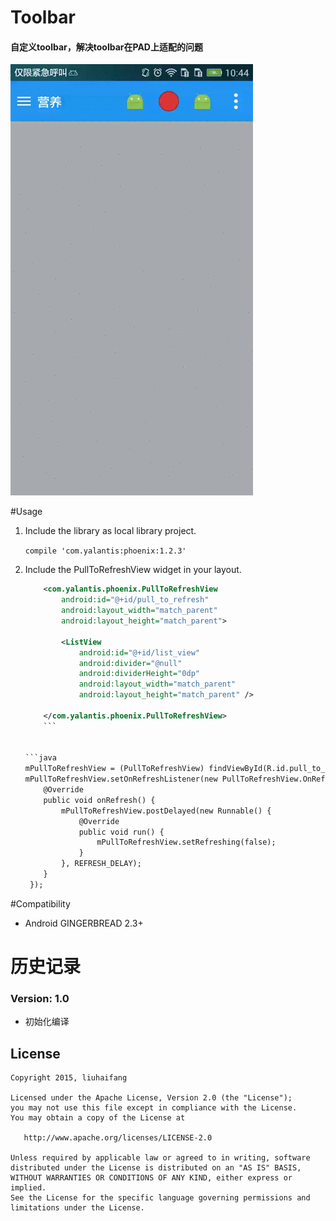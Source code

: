 # Toolbar

#### 自定义toolbar，解决toolbar在PAD上适配的问题


<img src="/snapshot/shapshot.gif" alt="alt text" style="width:200;height:200">

#Usage


1. Include the library as local library project.

    ``` compile 'com.yalantis:phoenix:1.2.3' ```

2. Include the PullToRefreshView widget in your layout.

	```xml
	    <com.yalantis.phoenix.PullToRefreshView
	        android:id="@+id/pull_to_refresh"
	        android:layout_width="match_parent"
	        android:layout_height="match_parent">
	
	        <ListView
	            android:id="@+id/list_view"
	            android:divider="@null"
	            android:dividerHeight="0dp"
	            android:layout_width="match_parent"
	            android:layout_height="match_parent" />
	
	    </com.yalantis.phoenix.PullToRefreshView> 
    	```
       

	```java
    mPullToRefreshView = (PullToRefreshView) findViewById(R.id.pull_to_refresh);
    mPullToRefreshView.setOnRefreshListener(new PullToRefreshView.OnRefreshListener() {
        @Override
        public void onRefresh() {
            mPullToRefreshView.postDelayed(new Runnable() {
                @Override
                public void run() {
                    mPullToRefreshView.setRefreshing(false);
                }
            }, REFRESH_DELAY);
        }
     });


#Compatibility
  
  * Android GINGERBREAD 2.3+
  
# 历史记录


### Version: 1.0

  * 初始化编译


## License

    Copyright 2015, liuhaifang

    Licensed under the Apache License, Version 2.0 (the "License");
    you may not use this file except in compliance with the License.
    You may obtain a copy of the License at

       http://www.apache.org/licenses/LICENSE-2.0

    Unless required by applicable law or agreed to in writing, software
    distributed under the License is distributed on an "AS IS" BASIS,
    WITHOUT WARRANTIES OR CONDITIONS OF ANY KIND, either express or implied.
    See the License for the specific language governing permissions and
    limitations under the License.
